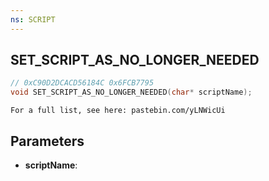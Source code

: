 ```yaml
---
ns: SCRIPT
---
```

## SET_SCRIPT_AS_NO_LONGER_NEEDED

```c
// 0xC90D2DCACD56184C 0x6FCB7795
void SET_SCRIPT_AS_NO_LONGER_NEEDED(char* scriptName);
```

```
For a full list, see here: pastebin.com/yLNWicUi  
```

## Parameters
* **scriptName**: 

